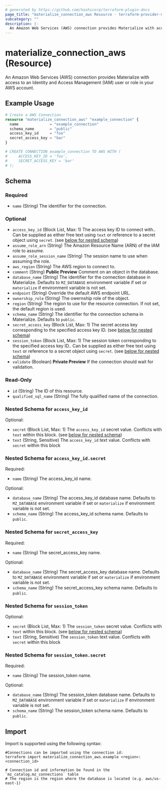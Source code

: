 ```yaml
---
# generated by https://github.com/hashicorp/terraform-plugin-docs
page_title: "materialize_connection_aws Resource - terraform-provider-materialize"
subcategory: ""
description: |-
  An Amazon Web Services (AWS) connection provides Materialize with access to an Identity and Access Management (IAM) user or role in your AWS account.
---
```


# materialize_connection_aws (Resource)

An Amazon Web Services (AWS) connection provides Materialize with access to an Identity and Access Management (IAM) user or role in your AWS account.

## Example Usage

```terraform
# Create a AWS Connection
resource "materialize_connection_aws" "example_connection" {
  name              = "example_connection"
  schema_name       = "public"
  access_key_id     = "foo"
  secret_access_key = "bar"
}

# CREATE CONNECTION example_connection TO AWS WITH (
#     ACCESS_KEY_ID = 'foo',
#     SECRET_ACCESS_KEY = 'bar'
# );
```

<!-- schema generated by tfplugindocs -->
## Schema

### Required

- `name` (String) The identifier for the connection.

### Optional

- `access_key_id` (Block List, Max: 1) The access key ID to connect with.. Can be supplied as either free text using `text` or reference to a secret object using `secret`. (see [below for nested schema](#nestedblock--access_key_id))
- `assume_role_arn` (String) The Amazon Resource Name (ARN) of the IAM role to assume.
- `assume_role_session_name` (String) The session name to use when assuming the role.
- `aws_region` (String) The AWS region to connect to.
- `comment` (String) **Public Preview** Comment on an object in the database.
- `database_name` (String) The identifier for the connection database in Materialize. Defaults to `MZ_DATABASE` environment variable if set or `materialize` if environment variable is not set.
- `endpoint` (String) Override the default AWS endpoint URL.
- `ownership_role` (String) The owernship role of the object.
- `region` (String) The region to use for the resource connection. If not set, the default region is used.
- `schema_name` (String) The identifier for the connection schema in Materialize. Defaults to `public`.
- `secret_access_key` (Block List, Max: 1) The secret access key corresponding to the specified access key ID. (see [below for nested schema](#nestedblock--secret_access_key))
- `session_token` (Block List, Max: 1) The session token corresponding to the specified access key ID.. Can be supplied as either free text using `text` or reference to a secret object using `secret`. (see [below for nested schema](#nestedblock--session_token))
- `validate` (Boolean) **Private Preview** If the connection should wait for validation.

### Read-Only

- `id` (String) The ID of this resource.
- `qualified_sql_name` (String) The fully qualified name of the connection.

<a id="nestedblock--access_key_id"></a>
### Nested Schema for `access_key_id`

Optional:

- `secret` (Block List, Max: 1) The `access_key_id` secret value. Conflicts with `text` within this block. (see [below for nested schema](#nestedblock--access_key_id--secret))
- `text` (String, Sensitive) The `access_key_id` text value. Conflicts with `secret` within this block

<a id="nestedblock--access_key_id--secret"></a>
### Nested Schema for `access_key_id.secret`

Required:

- `name` (String) The access_key_id name.

Optional:

- `database_name` (String) The access_key_id database name. Defaults to `MZ_DATABASE` environment variable if set or `materialize` if environment variable is not set.
- `schema_name` (String) The access_key_id schema name. Defaults to `public`.



<a id="nestedblock--secret_access_key"></a>
### Nested Schema for `secret_access_key`

Required:

- `name` (String) The secret_access_key name.

Optional:

- `database_name` (String) The secret_access_key database name. Defaults to `MZ_DATABASE` environment variable if set or `materialize` if environment variable is not set.
- `schema_name` (String) The secret_access_key schema name. Defaults to `public`.


<a id="nestedblock--session_token"></a>
### Nested Schema for `session_token`

Optional:

- `secret` (Block List, Max: 1) The `session_token` secret value. Conflicts with `text` within this block. (see [below for nested schema](#nestedblock--session_token--secret))
- `text` (String, Sensitive) The `session_token` text value. Conflicts with `secret` within this block

<a id="nestedblock--session_token--secret"></a>
### Nested Schema for `session_token.secret`

Required:

- `name` (String) The session_token name.

Optional:

- `database_name` (String) The session_token database name. Defaults to `MZ_DATABASE` environment variable if set or `materialize` if environment variable is not set.
- `schema_name` (String) The session_token schema name. Defaults to `public`.

## Import

Import is supported using the following syntax:

```shell
#Connections can be imported using the connection id:
terraform import materialize_connection_aws.example <region>:<connection_id>

# Connection id and information be found in the `mz_catalog.mz_connections` table
# The region is the region where the database is located (e.g. aws/us-east-1)
```
